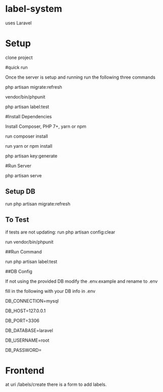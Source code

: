 # label-system

uses Laravel

# Setup

clone project

#quick run 

Once the server is setup and running run the following three commands

php artisan migrate:refresh

vendor/bin/phpunit

php artisan label:test

#Install Dependencies

Install Composer, PHP 7+, yarn or npm
 
run composer install

run yarn or npm install

php artisan key:generate

#Run Server

php artisan serve

## Setup DB

run php artisan migrate:refresh

## To Test

if tests are not updating: run php artisan config:clear 

run vendor/bin/phpunit

##Run Command

run php artisan label:test

##DB Config

If not using the provided DB 
modify the .env.example and rename to .env

fill in the following with your DB info in .env

DB_CONNECTION=mysql

DB_HOST=127.0.0.1

DB_PORT=3306

DB_DATABASE=laravel

DB_USERNAME=root

DB_PASSWORD=

# Frontend

at uri /labels/create there is a form to add labels.
